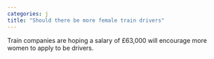 ```yaml
---
categories: j
title: "Should there be more female train drivers"
---
```

Train companies are hoping a salary of £63,000 will encourage more women to apply to be drivers.